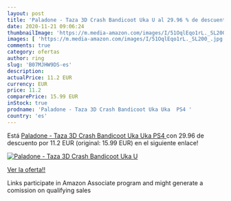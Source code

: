 ```yaml
---
layout: post
title: 'Paladone - Taza 3D Crash Bandicoot Uka U al 29.96 % de descuento'
date: 2020-11-21 09:06:24
thumbnailImage: 'https://m.media-amazon.com/images/I/51OqlEqo1rL._SL200_.jpg'
images: [ 'https://m.media-amazon.com/images/I/51OqlEqo1rL._SL200_.jpg' ]
comments: true
category: ofertas
author: ring
slug: 'B07MJHW9DS-es'
description:
actualPrice: 11.2 EUR
currency: EUR
price: 11.2
comparePrice: 15.99 EUR
inStock: true
prodname: 'Paladone - Taza 3D Crash Bandicoot Uka Uka  PS4 '
country: 'es'
---
```


Está [Paladone - Taza 3D Crash Bandicoot Uka Uka  PS4 ](https://www.amazon.es/dp/B07MJHW9DS/?tag=tolees-21) con 29.96 de descuento por 11.2 EUR (original: 15.99 EUR) en el siguiente enlace!

[![Paladone - Taza 3D Crash Bandicoot Uka U](https://m.media-amazon.com/images/I/51OqlEqo1rL._SL200_.jpg)](https://www.amazon.es/dp/B07MJHW9DS/?tag=tolees-21)

[Ver la oferta!!](https://www.amazon.es/dp/B07MJHW9DS/?tag=tolees-21)

Links participate in Amazon Associate program and might generate a comission on qualifying sales


